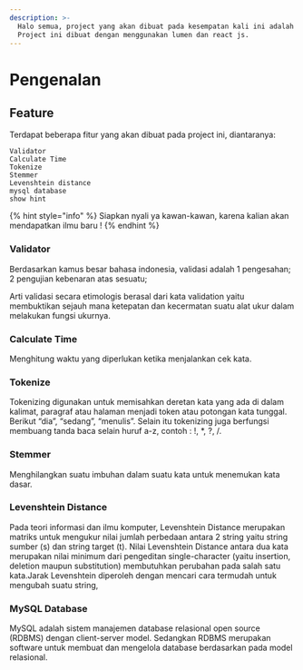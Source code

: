 ```yaml
---
description: >-
  Halo semua, project yang akan dibuat pada kesempatan kali ini adalah cek kata.
  Project ini dibuat dengan menggunakan lumen dan react js.
---
```


# Pengenalan

## Feature

Terdapat beberapa fitur yang akan dibuat pada project ini, diantaranya:

```
Validator
Calculate Time
Tokenize
Stemmer
Levenshtein distance
mysql database
show hint
```

{% hint style="info" %}
 Siapkan nyali ya kawan-kawan, karena kalian akan mendapatkan ilmu baru !
{% endhint %}

### Validator

Berdasarkan kamus besar bahasa indonesia, validasi adalah 1 pengesahan; 2 pengujian kebenaran atas sesuatu;

Arti validasi secara etimologis berasal dari kata validation yaitu membuktikan sejauh mana ketepatan dan kecermatan suatu alat ukur dalam melakukan fungsi ukurnya.

### Calculate Time

Menghitung waktu yang diperlukan ketika menjalankan cek kata.

### Tokenize

Tokenizing digunakan untuk memisahkan deretan kata yang ada di dalam kalimat, paragraf atau halaman menjadi token atau potongan kata tunggal. Berikut “dia”, “sedang”, “menulis”. Selain itu tokenizing juga berfungsi membuang tanda baca selain huruf a-z, contoh : !, \*, ?, /.

### Stemmer

Menghilangkan suatu imbuhan dalam suatu kata untuk menemukan kata dasar.

### Levenshtein Distance

Pada teori informasi dan ilmu komputer, Levenshtein Distance merupakan matriks untuk mengukur nilai jumlah perbedaan antara 2 string yaitu string sumber \(s\) dan string target \(t\). Nilai Levenshtein Distance antara dua kata merupakan nilai minimum dari pengeditan single-character \(yaitu insertion, deletion maupun substitution\) membutuhkan perubahan pada salah satu kata.Jarak Levenshtein diperoleh dengan mencari cara termudah untuk mengubah suatu string,

### MySQL Database

MySQL adalah sistem manajemen database relasional open source \(RDBMS\) dengan client-server model. Sedangkan RDBMS merupakan software untuk membuat dan mengelola database berdasarkan pada model relasional.

